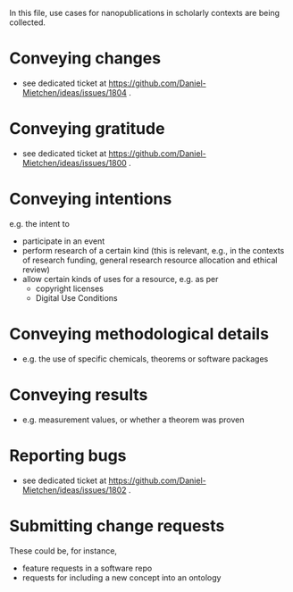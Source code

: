 In this file, use cases for nanopublications in scholarly contexts are being collected.

# Conveying changes

* see dedicated ticket at https://github.com/Daniel-Mietchen/ideas/issues/1804 .

# Conveying gratitude

* see dedicated ticket at https://github.com/Daniel-Mietchen/ideas/issues/1800 .

# Conveying intentions

e.g. the intent to
- participate in an event
- perform research of a certain kind (this is relevant, e.g., in the contexts of research funding, general research resource allocation and ethical review)
- allow certain kinds of uses for a resource, e.g. as per
  - copyright licenses
  - Digital Use Conditions

# Conveying methodological details

- e.g. the use of specific chemicals, theorems or software packages 

# Conveying results

- e.g. measurement values, or whether a theorem was proven

# Reporting bugs

* see dedicated ticket at https://github.com/Daniel-Mietchen/ideas/issues/1802 .

# Submitting change requests

These could be, for instance,
- feature requests in a software repo
- requests for including a new concept into an ontology

